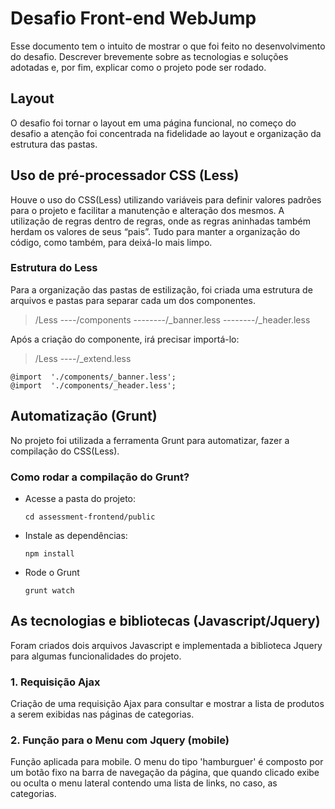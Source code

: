 # Desafio Front-end WebJump

Esse documento tem o intuito de mostrar o que foi feito no desenvolvimento do desafio. Descrever brevemente sobre as tecnologias e soluções adotadas e, por fim, explicar como o projeto pode ser rodado. 

## Layout 

O desafio foi tornar o layout em uma página funcional, no começo do desafio a atenção foi concentrada na fidelidade ao layout e organização da estrutura das pastas. 

## Uso de pré-processador CSS (Less)

Houve o uso do CSS(Less) utilizando variáveis para definir valores padrões para o projeto e facilitar a manutenção e alteração dos mesmos. A utilização de regras dentro de regras, onde as regras aninhadas também herdam os valores de seus “pais”. Tudo para manter a organização do código, como também, para deixá-lo mais limpo. 

### Estrutura do Less 

Para a organização das pastas de estilização, foi criada uma estrutura de arquivos e pastas para separar cada um dos componentes.   

> /Less 
> ----/components
> --------/_banner.less
> --------/_header.less

Após a criação do componente, irá precisar importá-lo: 

> /Less 
> ----/_extend.less

    @import  './components/_banner.less';
    @import  './components/_header.less';



## Automatização (Grunt)

No projeto foi utilizada a ferramenta Grunt para automatizar, fazer a compilação do CSS(Less).  

### Como rodar a compilação do Grunt? 

- Acesse a pasta do projeto: 

      cd assessment-frontend/public

- Instale as dependências:

      npm install

- Rode o Grunt

      grunt watch  

## As tecnologias e bibliotecas (Javascript/Jquery)

Foram criados dois arquivos Javascript e implementada a biblioteca Jquery para algumas funcionalidades do projeto. 

### 1. Requisição Ajax 

Criação de uma requisição Ajax para consultar e mostrar a lista de produtos a serem exibidas nas páginas de categorias. 

### 2. Função para o Menu com Jquery (mobile)

Função aplicada para mobile. O menu do tipo 'hamburguer' é composto por um botão fixo na barra de navegação da página, que quando clicado exibe ou oculta o menu lateral contendo uma lista de links, no caso, as categorias. 

